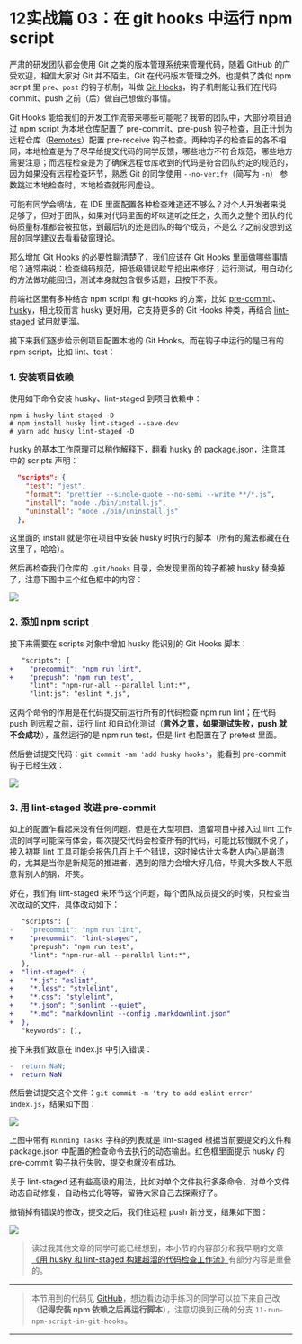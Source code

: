 
# 12实战篇 03：在 git hooks 中运行 npm script

严肃的研发团队都会使用 Git 之类的版本管理系统来管理代码，随着 GitHub 的广受欢迎，相信大家对 Git 并不陌生。Git 在代码版本管理之外，也提供了类似 npm script 里 `pre`、`post` 的钩子机制，叫做 [Git Hooks](https://git-scm.com/book/gr/v2/Customizing-Git-Git-Hooks)，钩子机制能让我们在代码 commit、push 之前（后）做自己想做的事情。

Git Hooks 能给我们的开发工作流带来哪些可能呢？我带的团队中，大部分项目通过 npm script 为本地仓库配置了 pre-commit、pre-push 钩子检查，且正计划为远程仓库（[Remotes](https://git-scm.com/book/en/v1/Git-Basics-Working-with-Remotes)）配置 pre-receive 钩子检查。两种钩子的检查目的各不相同，本地检查是为了尽早给提交代码的同学反馈，哪些地方不符合规范，哪些地方需要注意；而远程检查是为了确保远程仓库收到的代码是符合团队约定的规范的，因为如果没有远程检查环节，熟悉 Git 的同学使用 `--no-verify`（简写为 `-n`） 参数跳过本地检查时，本地检查就形同虚设。

可能有同学会嘀咕，在 IDE 里面配置各种检查难道还不够么？对个人开发者来说足够了，但对于团队，如果对代码里面的坏味道听之任之，久而久之整个团队的代码质量标准都会被拉低，到最后坑的还是团队的每个成员，不是么？之前没想到这层的同学建议去看看破窗理论。

那么增加 Git Hooks 的必要性聊清楚了，我们应该在 Git Hooks 里面做哪些事情呢？通常来说：检查编码规范，把低级错误趁早挖出来修好；运行测试，用自动化的方法做功能回归，测试本身就包含很多话题，且按下不表。

前端社区里有多种结合 npm script 和 git-hooks 的方案，比如 [pre-commit](https://github.com/observing/pre-commit)、[husky](https://github.com/typicode/husky)，相比较而言 husky 更好用，它支持更多的 Git Hooks 种类，再结合 [lint-staged](https://github.com/okonet/lint-staged) 试用就更溜。

接下来我们逐步给示例项目配置本地的 Git Hooks，而在钩子中运行的是已有的 npm script，比如 lint、test：

### 1. 安装项目依赖

使用如下命令安装 husky、lint-staged 到项目依赖中：

```shell
npm i husky lint-staged -D
# npm install husky lint-staged --save-dev
# yarn add husky lint-staged -D
```

husky 的基本工作原理可以稍作解释下，翻看 husky 的 [package.json](https://github.com/typicode/husky/blob/master/package.json)，注意其中的 scripts 声明：

```json
  "scripts": {
    "test": "jest",
    "format": "prettier --single-quote --no-semi --write **/*.js",
    "install": "node ./bin/install.js",
    "uninstall": "node ./bin/uninstall.js"
  },
```

这里面的 install 就是你在项目中安装 husky 时执行的脚本（所有的魔法都藏在在这里了，哈哈）。

然后再检查我们仓库的 `.git/hooks` 目录，会发现里面的钩子都被 husky 替换掉了，注意下图中三个红色框中的内容：

![](https://user-gold-cdn.xitu.io/2017/12/14/16052956cce1a5c3?w=905&h=519&f=png&s=93983)

### 2. 添加 npm script

接下来需要在 scripts 对象中增加 husky 能识别的 Git Hooks 脚本：

```patch
   "scripts": {
+    "precommit": "npm run lint",
+    "prepush": "npm run test",
     "lint": "npm-run-all --parallel lint:*",
     "lint:js": "eslint *.js",
```

这两个命令的作用是在代码提交前运行所有的代码检查 npm run lint；在代码 push 到远程之前，运行 lint 和自动化测试（**言外之意，如果测试失败，push 就不会成功**），虽然运行的是 npm run test，但是 lint 也配置在了 pretest 里面。

然后尝试提交代码：`git commit -am 'add husky hooks'`，能看到 pre-commit 钩子已经生效：

![](https://user-gold-cdn.xitu.io/2017/12/14/16052959456b87ca?w=586&h=110&f=png&s=22843)

### 3. 用 lint-staged 改进 pre-commit

如上的配置乍看起来没有任何问题，但是在大型项目、遗留项目中接入过 lint 工作流的同学可能深有体会，每次提交代码会检查所有的代码，可能比较慢就不说了，接入初期 lint 工具可能会报告几百上千个错误，这时候估计大多数人内心是崩溃的，尤其是当你是新规范的推进者，遇到的阻力会增大好几倍，毕竟大多数人不愿意背别人的锅，坏笑。

好在，我们有 lint-staged 来环节这个问题，每个团队成员提交的时候，只检查当次改动的文件，具体改动如下：

```patch
   "scripts": {
-    "precommit": "npm run lint",
+    "precommit": "lint-staged",
     "prepush": "npm run test",
     "lint": "npm-run-all --parallel lint:*",
   },
+  "lint-staged": {
+    "*.js": "eslint",
+    "*.less": "stylelint",
+    "*.css": "stylelint",
+    "*.json": "jsonlint --quiet",
+    "*.md": "markdownlint --config .markdownlint.json"
+  },
   "keywords": [],
```

接下来我们故意在 index.js 中引入错误：

```patch
-  return NaN;
+  return NaN
```

然后尝试提交这个文件：`git commit -m 'try to add eslint error' index.js`，结果如下图：

![](https://user-gold-cdn.xitu.io/2017/12/14/1605295bb21f26aa?w=733&h=503&f=png&s=90551)

上图中带有 `Running Tasks` 字样的列表就是 lint-staged 根据当前要提交的文件和 package.json 中配置的检查命令去执行的动态输出。红色框里面提示 husky 的 pre-commit 钩子执行失败，提交也就没有成功。

关于 lint-staged 还有些高级的用法，比如对单个文件执行多条命令，对单个文件动态自动修复，自动格式化等等，留待大家自己去探索好了。

撤销掉有错误的修改，提交之后，我们往远程 push 新分支，结果如下图：

![](https://user-gold-cdn.xitu.io/2017/12/14/16052e6c6cba85ff?w=867&h=460&f=png&s=160857)

> 读过我其他文章的同学可能已经想到，本小节的内容部分和我早期的文章[《用 husky 和 lint-staged 构建超溜的代码检查工作流》](https://juejin.im/post/592615580ce463006bf19aa0)有部分内容是重叠的。

----------------------------
> 本节用到的代码见 [GitHub](https://github.com/wangshijun/automated-workflow-with-npm-script/tree/11-run-npm-script-in-git-hooks)，想边看边动手练习的同学可以拉下来自己改（**记得安装 npm 依赖之后再运行脚本**），注意切换到正确的分支 `11-run-npm-script-in-git-hooks`。

----------------------------
